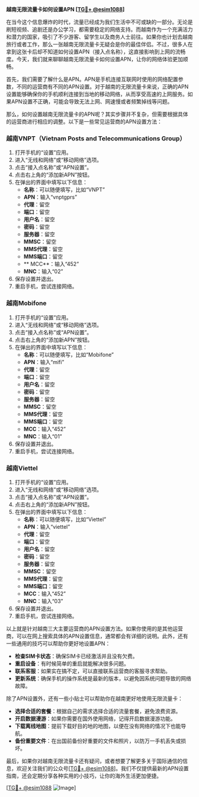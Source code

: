 **越南无限流量卡如何设置APN [[TG💪+ @esim1088](https://t.me/s/esim1088)]**

在当今这个信息爆炸的时代，流量已经成为我们生活中不可或缺的一部分。无论是刷短视频、追剧还是办公学习，都需要稳定的网络支持。而越南作为一个充满活力和潜力的国家，吸引了不少游客、留学生以及商务人士前往。如果你也计划去越南旅行或者工作，那么一张越南无限流量卡无疑会是你的最佳伴侣。不过，很多人在拿到这张卡后却不知道如何设置APN（接入点名称），这直接影响到上网的流畅度。今天，我们就来聊聊越南无限流量卡如何设置APN，让你的网络体验更加顺畅。

首先，我们需要了解什么是APN。APN是手机连接互联网时使用的网络配置参数，不同的运营商有不同的APN设置。对于越南的无限流量卡来说，正确的APN设置能够确保你的手机顺利连接到当地的移动网络，从而享受高速的上网服务。如果APN设置不正确，可能会导致无法上网、网速慢或者频繁掉线等问题。

那么，如何设置越南无限流量卡的APN呢？其实步骤并不复杂，但需要根据具体的运营商进行相应的调整。以下是一些常见运营商的APN设置方法：

### 越南VNPT（Vietnam Posts and Telecommunications Group）

1. 打开手机的“设置”应用。
2. 进入“无线和网络”或“移动网络”选项。
3. 点击“接入点名称”或“APN设置”。
4. 点击右上角的“添加新APN”按钮。
5. 在弹出的界面中填写以下信息：
   - **名称**：可以随便填写，比如“VNPT”
   - **APN**：输入“vnptgprs”
   - **代理**：留空
   - **端口**：留空
   - **用户名**：留空
   - **密码**：留空
   - **服务器**：留空
   - **MMSC**：留空
   - **MMS代理**：留空
   - **MMS端口**：留空
   - ** MCC**：输入“452”
   - **MNC**：输入“02”
6. 保存设置并退出。
7. 重启手机，尝试连接网络。

### 越南Mobifone

1. 打开手机的“设置”应用。
2. 进入“无线和网络”或“移动网络”选项。
3. 点击“接入点名称”或“APN设置”。
4. 点击右上角的“添加新APN”按钮。
5. 在弹出的界面中填写以下信息：
   - **名称**：可以随便填写，比如“Mobifone”
   - **APN**：输入“mifi”
   - **代理**：留空
   - **端口**：留空
   - **用户名**：留空
   - **密码**：留空
   - **服务器**：留空
   - **MMSC**：留空
   - **MMS代理**：留空
   - **MMS端口**：留空
   - **MCC**：输入“452”
   - **MNC**：输入“01”
6. 保存设置并退出。
7. 重启手机，尝试连接网络。

### 越南Viettel

1. 打开手机的“设置”应用。
2. 进入“无线和网络”或“移动网络”选项。
3. 点击“接入点名称”或“APN设置”。
4. 点击右上角的“添加新APN”按钮。
5. 在弹出的界面中填写以下信息：
   - **名称**：可以随便填写，比如“Viettel”
   - **APN**：输入“viettel”
   - **代理**：留空
   - **端口**：留空
   - **用户名**：留空
   - **密码**：留空
   - **服务器**：留空
   - **MMSC**：留空
   - **MMS代理**：留空
   - **MMS端口**：留空
   - **MCC**：输入“452”
   - **MNC**：输入“03”
6. 保存设置并退出。
7. 重启手机，尝试连接网络。

以上就是针对越南三大主要运营商的APN设置方法。如果你使用的是其他运营商，可以在网上搜索具体的APN设置信息，通常都会有详细的说明。此外，还有一些通用的技巧可以帮助你更好地设置APN：

- **检查SIM卡状态**：确保SIM卡已经激活并且没有欠费。
- **重启设备**：有时候简单的重启就能解决很多问题。
- **联系客服**：如果实在搞不定，可以直接联系运营商的客服寻求帮助。
- **更新系统**：确保手机的操作系统是最新的版本，以避免因系统问题导致的网络故障。

除了APN设置外，还有一些小贴士可以帮助你在越南更好地使用无限流量卡：

- **选择合适的套餐**：根据自己的需求选择合适的流量套餐，避免浪费资源。
- **开启数据漫游**：如果你需要在国外使用网络，记得开启数据漫游功能。
- **下载离线地图**：提前下载好目的地的地图，以便在没有网络的情况下也能导航。
- **备份重要文件**：在出国前备份好重要的文件和照片，以防万一手机丢失或损坏。

最后，如果你对越南无限流量卡还有疑问，或者想要了解更多关于国际通信的信息，欢迎关注我们的公众号[[TG💪+ @esim1088](https://t.me/s/esim1088)]。我们不仅提供最新的APN设置指南，还会定期分享各种实用的小技巧，让你的海外生活更加便捷。

[[TG💪+ @esim1088](https://t.me/s/esim1088) ![Image](https://i.postimg.cc/4NQfJmqS/Snipaste-2025-05-13-00-14-12.png)]